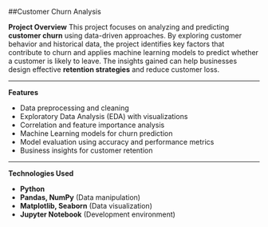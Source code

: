 ##Customer Churn Analysis

**Project Overview**
This project focuses on analyzing and predicting **customer churn** using data-driven approaches. By exploring customer behavior and historical data, the project identifies key factors
that contribute to churn and applies machine learning models to predict whether a customer is likely to leave. The insights gained can help businesses design effective **retention strategies** and reduce customer loss.

---

**Features**
- Data preprocessing and cleaning  
- Exploratory Data Analysis (EDA) with visualizations  
- Correlation and feature importance analysis  
- Machine Learning models for churn prediction  
- Model evaluation using accuracy and performance metrics  
- Business insights for customer retention  

---
**Technologies Used**
- **Python**
- **Pandas, NumPy** (Data manipulation)  
- **Matplotlib, Seaborn** (Data visualization)    
- **Jupyter Notebook** (Development environment)
